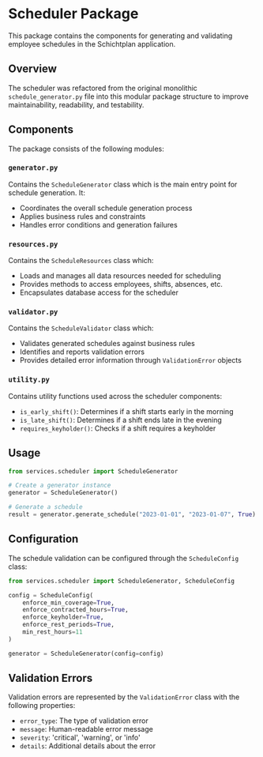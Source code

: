 # Scheduler Package

This package contains the components for generating and validating employee schedules in the Schichtplan application.

## Overview

The scheduler was refactored from the original monolithic `schedule_generator.py` file into this modular package structure to improve maintainability, readability, and testability.

## Components

The package consists of the following modules:

### `generator.py`

Contains the `ScheduleGenerator` class which is the main entry point for schedule generation. It:
- Coordinates the overall schedule generation process
- Applies business rules and constraints
- Handles error conditions and generation failures

### `resources.py`

Contains the `ScheduleResources` class which:
- Loads and manages all data resources needed for scheduling
- Provides methods to access employees, shifts, absences, etc.
- Encapsulates database access for the scheduler

### `validator.py`

Contains the `ScheduleValidator` class which:
- Validates generated schedules against business rules
- Identifies and reports validation errors
- Provides detailed error information through `ValidationError` objects

### `utility.py`

Contains utility functions used across the scheduler components:
- `is_early_shift()`: Determines if a shift starts early in the morning
- `is_late_shift()`: Determines if a shift ends late in the evening
- `requires_keyholder()`: Checks if a shift requires a keyholder

## Usage

```python
from services.scheduler import ScheduleGenerator

# Create a generator instance
generator = ScheduleGenerator()

# Generate a schedule
result = generator.generate_schedule("2023-01-01", "2023-01-07", True)
```

## Configuration

The schedule validation can be configured through the `ScheduleConfig` class:

```python
from services.scheduler import ScheduleGenerator, ScheduleConfig

config = ScheduleConfig(
    enforce_min_coverage=True,
    enforce_contracted_hours=True,
    enforce_keyholder=True,
    enforce_rest_periods=True,
    min_rest_hours=11
)

generator = ScheduleGenerator(config=config)
```

## Validation Errors

Validation errors are represented by the `ValidationError` class with the following properties:
- `error_type`: The type of validation error
- `message`: Human-readable error message
- `severity`: 'critical', 'warning', or 'info'
- `details`: Additional details about the error 